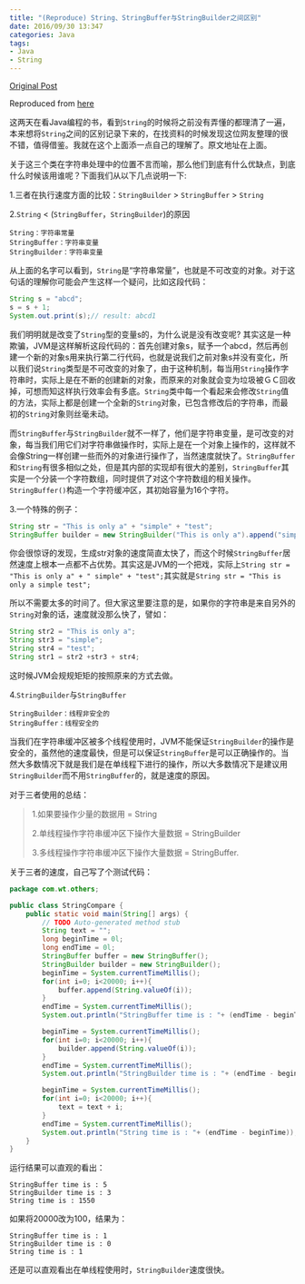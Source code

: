 ```yaml
---
title: "(Reproduce) String、StringBuffer与StringBuilder之间区别"
date: 2016/09/30 13:347
categories: Java
tags:
- Java
- String
---
```

[Original Post](http://silencewt.github.io/2015/05/11/【转载】String、StringBuffer与StringBuilder之间区别/)

Reproduced from [here](http://www.cnblogs.com/A_ming/archive/2010/04/13/1711395.html)

这两天在看Java编程的书，看到`String`的时候将之前没有弄懂的都理清了一遍，本来想将`String`之间的区别记录下来的，在找资料的时候发现这位网友整理的很不错，值得借鉴。我就在这个上面添一点自己的理解了。原文地址在上面。

关于这三个类在字符串处理中的位置不言而喻，那么他们到底有什么优缺点，到底什么时候该用谁呢？下面我们从以下几点说明一下:

1.三者在执行速度方面的比较：`StringBuilder` > `StringBuffer` > `String`

2.`String` < (`StringBuffer`，`StringBuilder`)的原因
```
String：字符串常量
StringBuffer：字符串变量
StringBuilder：字符串变量
```

从上面的名字可以看到，`String`是“字符串常量”，也就是不可改变的对象。对于这句话的理解你可能会产生这样一个疑问，比如这段代码：
```java
String s = "abcd";
s = s + 1;
System.out.print(s);// result: abcd1
```

我们明明就是改变了`String`型的变量s的，为什么说是没有改变呢? 其实这是一种欺骗，JVM是这样解析这段代码的：首先创建对象s，赋予一个abcd，然后再创建一个新的对象s用来执行第二行代码，也就是说我们之前对象s并没有变化，所以我们说`String`类型是不可改变的对象了，由于这种机制，每当用`String`操作字符串时，实际上是在不断的创建新的对象，而原来的对象就会变为垃圾被ＧＣ回收掉，可想而知这样执行效率会有多底。`String`类中每一个看起来会修改`String`值的方法，实际上都是创建一个全新的`String`对象，已包含修改后的字符串，而最初的`String`对象则丝毫未动。

而`StringBuffer`与`StringBuilder`就不一样了，他们是字符串变量，是可改变的对象，每当我们用它们对字符串做操作时，实际上是在一个对象上操作的，这样就不会像String一样创建一些而外的对象进行操作了，当然速度就快了。`StringBuffer`和`String`有很多相似之处，但是其内部的实现却有很大的差别，`StringBuffer`其实是一个分装一个字符数组，同时提供了对这个字符数组的相关操作。`StringBuffer()`构造一个字符缓冲区，其初始容量为16个字符。

3.一个特殊的例子：
```java
String str = "This is only a" + "simple" + "test";
StringBuffer builder = new StringBuilder("This is only a").append("simple").append("test");
```

你会很惊讶的发现，生成str对象的速度简直太快了，而这个时候`StringBuffer`居然速度上根本一点都不占优势。其实这是JVM的一个把戏，实际上`String str = "This is only a" + " simple" + "test";`其实就是`String str = "This is only a simple test";`

所以不需要太多的时间了。但大家这里要注意的是，如果你的字符串是来自另外的`String`对象的话，速度就没那么快了，譬如：
```java
String str2 = "This is only a";
String str3 = "simple";
String str4 = "test";
String str1 = str2 +str3 + str4;
```

这时候JVM会规规矩矩的按照原来的方式去做。

4.`StringBuilder`与`StringBuffer`
```
StringBuilder：线程非安全的
StringBuffer：线程安全的
```

当我们在字符串缓冲区被多个线程使用时，JVM不能保证`StringBuilder`的操作是安全的，虽然他的速度最快，但是可以保证`StringBuffer`是可以正确操作的。当然大多数情况下就是我们是在单线程下进行的操作，所以大多数情况下是建议用`StringBuilder`而不用`StringBuffer`的，就是速度的原因。

对于三者使用的总结：
> 1.如果要操作少量的数据用 = String
> 
> 2.单线程操作字符串缓冲区下操作大量数据 = StringBuilder
> 
> 3.多线程操作字符串缓冲区下操作大量数据 = StringBuffer.

关于三者的速度，自己写了个测试代码：
```java
package com.wt.others;

public class StringCompare {
    public static void main(String[] args) {
        // TODO Auto-generated method stub
        String text = "";
        long beginTime = 0l;
        long endTime = 0l;
        StringBuffer buffer = new StringBuffer();
        StringBuilder builder = new StringBuilder();
        beginTime = System.currentTimeMillis();
        for(int i=0; i<20000; i++){
            buffer.append(String.valueOf(i));
        }
        endTime = System.currentTimeMillis();
        System.out.println("StringBuffer time is : "+ (endTime - beginTime));

        beginTime = System.currentTimeMillis();
        for(int i=0; i<20000; i++){
            builder.append(String.valueOf(i));
        }
        endTime = System.currentTimeMillis();
        System.out.println("StringBuilder time is : "+ (endTime - beginTime));

        beginTime = System.currentTimeMillis();
        for(int i=0; i<20000; i++){
            text = text + i;
        }
        endTime = System.currentTimeMillis();
        System.out.println("String time is : "+ (endTime - beginTime));
    }
}
```

运行结果可以直观的看出：
```
StringBuffer time is : 5
StringBuilder time is : 3
String time is : 1550
```

如果将20000改为100，结果为：
```
StringBuffer time is : 1
StringBuilder time is : 0
String time is : 1
```

还是可以直观看出在单线程使用时，`StringBuilder`速度很快。
